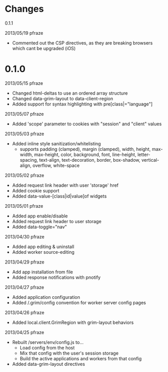 Changes
=======
0.1.1

2013/05/19 pfraze

 - Commented out the CSP directives, as they are breaking browsers which cant be upgraded (iOS)


0.1.0
=====

2013/05/15 pfraze

 - Changed html-deltas to use an ordered array structure
 - Changed data-grim-layout to data-client-region
 - Added support for syntax highlighting with pre[class|="language"]


2013/05/07 pfraze

 - Added 'scope' parameter to cookies with "session" and "client" values


2013/05/03 pfraze

 - Added inline style sanitization/whitelisting
   - supports padding (clamped), margin (clamped), width, height, max-width, max-height, color, background, font, line-height, letter-spacing, text-align, text-decoration, border, box-shadow, vertical-align, overflow, white-space


2013/05/02 pfraze
 
 - Added request link header with user 'storage' href
 - Added cookie support
 - Added data-value-[class|id|value]of widgets


2013/05/01 pfraze

 - Added app enable/disable
 - Added request link header to user storage
 - Added data-toggle="nav"


2013/04/30 pfraze
 
 - Added app editing & uninstall
 - Added worker source-editing


2013/04/29 pfraze

 - Add app installation from file
 - Added response notifications with pnotify


2013/04/27 pfraze

 - Added application configuration
 - Added /.grim/config convention for worker server config pages


2013/04/26 pfraze

 - Added local.client.GrimRegion with grim-layout behaviors


2013/04/25 pfraze

 - Rebuilt /servers/env/config.js to...
   - Load config from the host
   - Mix that config with the user's session storage
   - Build the active applications and workers from that config
 - Added data-grim-layout directives